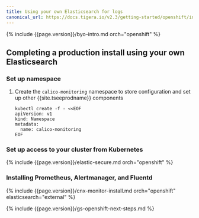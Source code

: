 ```yaml
---
title: Using your own Elasticsearch for logs
canonical_url: https://docs.tigera.io/v2.3/getting-started/openshift/installation/byo-elasticsearch
---
```


{% include {{page.version}}/byo-intro.md orch="openshift" %}

## Completing a production install using your own Elasticsearch

### Set up namespace

1. Create the `calico-monitoring` namespace to store configuration and set up other {{site.tseeprodname}} components

   ```
   kubectl create -f - <<EOF
   apiVersion: v1
   kind: Namespace
   metadata:
     name: calico-monitoring
   EOF
   ```

### Set up access to your cluster from Kubernetes

{% include {{page.version}}/elastic-secure.md orch="openshift" %}

### Installing Prometheus, Alertmanager, and Fluentd

{% include {{page.version}}/cnx-monitor-install.md orch="openshift" elasticsearch="external" %}

{% include {{page.version}}/gs-openshift-next-steps.md %}
